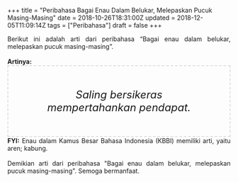 +++
title = "Peribahasa Bagai Enau Dalam Belukar, Melepaskan Pucuk Masing-Masing"
date = 2018-10-26T18:31:00Z
updated = 2018-12-05T11:09:14Z
tags = ["Peribahasa"]
draft = false
+++

<div dir="ltr" style="text-align: left;" trbidi="on"><div style="text-align: justify;">Berikut ini adalah arti dari peribahasa “Bagai enau dalam belukar, melepaskan pucuk masing-masing”.</div><br /><div style="text-align: justify;"><b>Artinya:</b></div><div style="border: 2px dashed #ddd; font-size: 24px; height: auto; margin: 0 auto; padding: 50px; text-align: center; width: auto;"><i>Saling bersikeras mempertahankan pendapat.</i></div><div style="text-align: justify;"><b>FYI:</b> Enau dalam Kamus Besar Bahasa Indonesia (KBBI) memiliki arti, yaitu aren; kabung.<br /><br /></div><div style="text-align: justify;">Demikian arti dari peribahasa "Bagai enau dalam belukar, melepaskan pucuk masing-masing". Semoga bermanfaat.</div></div>
